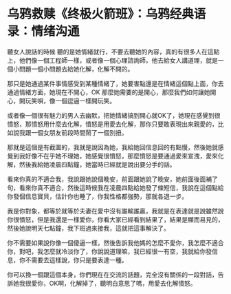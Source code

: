 # 乌鸦救赎《终极火箭班》：乌鸦经典语录：情绪沟通

聽女人說話的時候 聽的是她情緒就行，不要去聽她的內容，真的有很多人在這點上，他們像一個工程師一樣，或者像一個心理諮詢師，他去給女人講道理，就是一個小問題一個小問題去給她化解，化解不開的。

那只是她通過某件事情感受到某種情緒了，她要害點還是在情緒這個點上面，你去通過情緒方面，她現在不開心，OK 那麼她需要的是開心，那麼我們如何讓她開心，開玩笑唄，像一個逗逼一樣開玩笑。

或者像一個很有魅力的男人去幽默，把她情緒搞到開心就OK了，她現在感覺到很憤怒，那憤怒用什麼去化解，憤怒是用愛去化解，那你只要敢表現出來親愛的，比如說我跟一個女朋友前段時間鬧了一個別扭。

那就是這個是有截圖的，我就是說因為她，我給她回信息回的有點慢，然後她就感覺到我好像不在乎她不理她，她感覺很憤怒，那麼憤怒是要通過愛來宣洩，愛來化解，然後我給她凌晨四點鐘，她當時已經就是說出要分手的話。

看來你真的不適合我，我說跟她說個晚安，前面跟她說了晚安，她前面後面補了句，看來你真不適合，然後這時候我在凌晨四點給她發了條短信，我說在這個點給你發個信息寶貝，估計你也睡了，你我性格都強勢，那就各退一步。

我是你對象，都等於就等於夫妻在愛中沒有誰輸誰贏，我就是在表達就是說雖然說你很憤怒，但是我還是一樣愛你，你看大家已經看到結果了，結果是顯而易見的，然後她說明天七點鐘，我下班過來接我，這就把這事解決了。

你不需要如果說你像一個傻逼一樣，然後告訴我他媽的怎麼不愛你，我怎麼不適合你，對吧，我怎麼就冷淡你了，你說說道理嘛，我已經很一有空，我就給你發信息，你不需要去這樣說，你只是要表達一種。

你可以換一個跟這個本身，你們現在在交流的話題，完全沒有關係的一段對話，告訴她我很愛你，OK啊，化解掉了，聽明白意思了嗎，用愛去化解憤怒。

